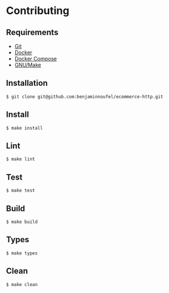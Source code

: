 # Contributing

## Requirements

- [Git][git]
- [Docker][docker]
- [Docker Compose][docker-compose]
- [GNU/Make][make]

## Installation

```console
$ git clone git@github.com:benjaminnoufel/ecommerce-http.git
```

## Install

```console
$ make install
```

## Lint

```console
$ make lint
```

## Test

```console
$ make test
```

## Build

```console
$ make build
```

## Types

```console
$ make types
```

## Clean

```console
$ make clean
```

[git]: https://git-scm.com/downloads
[docker]: https://docs.docker.com/
[docker-compose]: https://docs.docker.com/compose/install/
[make]: https://www.gnu.org/software/make/
